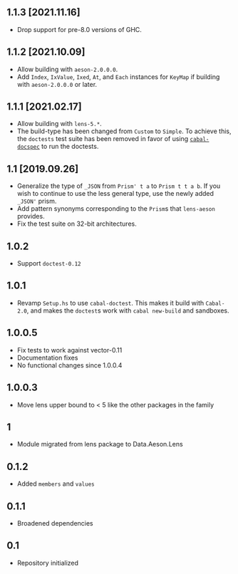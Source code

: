 1.1.3 [2021.11.16]
------------------
* Drop support for pre-8.0 versions of GHC.

1.1.2 [2021.10.09]
------------------
* Allow building with `aeson-2.0.0.0`.
* Add `Index`, `IxValue`, `Ixed`, `At`, and `Each` instances for `KeyMap` if
  building with `aeson-2.0.0.0` or later.

1.1.1 [2021.02.17]
------------------
* Allow building with `lens-5.*`.
* The build-type has been changed from `Custom` to `Simple`.
  To achieve this, the `doctests` test suite has been removed in favor of using
  [`cabal-docspec`](https://github.com/phadej/cabal-extras/tree/master/cabal-docspec)
  to run the doctests.

1.1 [2019.09.26]
----------------
* Generalize the type of `_JSON` from `Prism' t a` to `Prism t t a b`. If you
  wish to continue to use the less general type, use the newly added `_JSON'`
  prism.
* Add pattern synonyms corresponding to the `Prism`s that `lens-aeson`
  provides.
* Fix the test suite on 32-bit architectures.

1.0.2
-----
* Support `doctest-0.12`

1.0.1
-----
* Revamp `Setup.hs` to use `cabal-doctest`. This makes it build
  with `Cabal-2.0`, and makes the `doctest`s work with `cabal new-build` and
  sandboxes.

1.0.0.5
----
* Fix tests to work against vector-0.11
* Documentation fixes
* No functional changes since 1.0.0.4

1.0.0.3
----
* Move lens upper bound to < 5 like the other packages in the family

1
----
* Module migrated from lens package to Data.Aeson.Lens

0.1.2
-----
* Added `members` and `values`

0.1.1
-----
* Broadened dependencies

0.1
---
* Repository initialized

